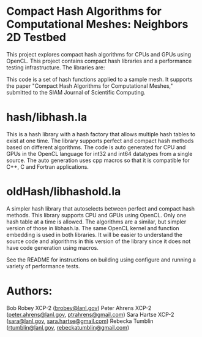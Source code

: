 Compact Hash Algorithms for Computational Meshes: Neighbors 2D Testbed 
======================================================================

This project explores compact hash algorithms for CPUs and GPUs using 
OpenCL. This project contains compact hash libraries and a performance testing
infrastructure. The libraries are:

This code is a set of hash functions applied to a sample mesh. It supports the 
paper "Compact Hash Algorithms for Computational Meshes," submitted to the 
SIAM Journal of Scientific Computing.

hash/libhash.la
===============

This is a hash library with a hash factory that allows multiple hash tables
to exist at one time. The library supports perfect and compact hash methods
based on different algorithms. The code is auto generated for CPU and GPUs
in the OpenCL language for int32 and int64 datatypes from a single source.
The auto generation uses cpp macros so that it is compatible for C++, C and
Fortran applications.

oldHash/libhashold.la
=====================

A simpler hash library that autoselects between perfect and compact hash
methods. This library supports CPU and GPUs using OpenCL. Only one
hash table at a time is allowed. The algorithms are a similar, but simpler
version of those in libhash.la. The same OpenCL kernel and function
embedding is used in both libraries. It will be easier to understand the
source code and algorithms in this version of the library since it does not
have code generation using macros.

See the README for instructions on building using configure and 
running a variety of performance tests. 

Authors:
========

Bob Robey XCP-2 (brobey@lanl.gov)
Peter Ahrens XCP-2 (peter.ahrens@lanl.gov, ptrahrens@gmail.com)
Sara Hartse XCP-2 (sara@lanl.gov, sara.hartse@gmail.com)
Rebecka Tumblin (rtumblin@lanl.gov, rebeckatumblin@gmail.com)





 
